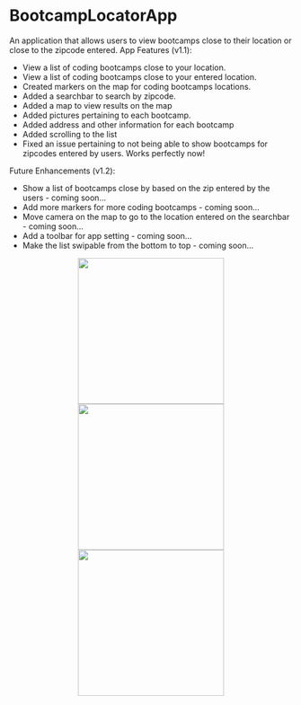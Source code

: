 # BootcampLocatorApp
An application that allows users to view bootcamps close to their location or close to the zipcode entered.
App Features (v1.1):
- View a list of coding bootcamps close to your location.
- View a list of coding bootcamps close to your entered location.
- Created markers on the map for coding bootcamps locations.
- Added a searchbar to search by zipcode.
- Added a map to view results on the map
- Added pictures pertaining to each bootcamp.
- Added address and other information for each bootcamp
- Added scrolling to the list
- Fixed an issue pertaining to not being able to show bootcamps for zipcodes entered by users. Works perfectly now!

Future Enhancements (v1.2):
- Show a list of bootcamps close by based on the zip entered by the users - coming soon...
- Add more markers for more coding bootcamps - coming soon...
- Move camera on the map to go to the location entered on the searchbar - coming soon...
- Add a toolbar for app setting - coming soon...
- Make the list swipable from the bottom to top - coming soon...

<p align="center">
  <img src="https://cloud.githubusercontent.com/assets/19783321/25508045/9dba657e-2b7d-11e7-886a-60de0cd27dca.png" width="260"/>
  <img src="https://cloud.githubusercontent.com/assets/19783321/25508329/4e012bb0-2b7f-11e7-9d49-889867cc040e.png" width="260"/>
  <img src="https://cloud.githubusercontent.com/assets/19783321/25508328/4dffa268-2b7f-11e7-9835-7d2e658b6224.png" width="260"/>
</p>
